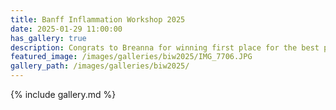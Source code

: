 ```yaml
---
title: Banff Inflammation Workshop 2025
date: 2025-01-29 11:00:00
has_gallery: true
description: Congrats to Breanna for winning first place for the best postdoc poster at BIW 2025, and to Negin for receiving a travel research award, delivering a 3-minute quick trainee talk and presenting a poster!
featured_image: /images/galleries/biw2025/IMG_7706.JPG
gallery_path: /images/galleries/biw2025/
---
```


{% include gallery.md %}
